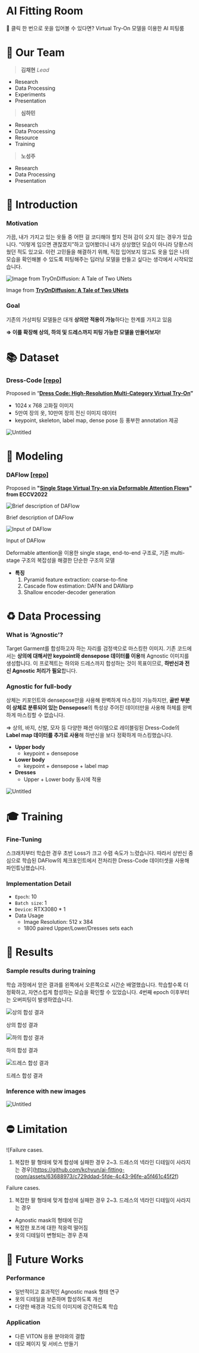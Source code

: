 # AI Fitting Room

<aside>
👜 클릭 한 번으로 옷을 입어볼 수 있다면?
Virtual Try-On 모델을 이용한 AI 피팅룸

</aside>

# 💪 Our Team

> **김채현** _Lead_

- Research
- Data Processing
- Experiments
- Presentation

> **심하민**

- Research
- Data Processing
- Resource
- Training

> **노성주**

- Research
- Data Processing
- Presentation

# 👗 Introduction

### Motivation

가끔, 내가 가지고 있는 옷들 중 어떤 걸 코디해야 할지 전혀 감이 오지 않는 경우가 있습니다. “이렇게 입으면 괜찮겠지”하고 입어봤더니 내가 상상했던 모습이 아니라 당황스러웠던 적도 있고요. 이런 고민들을 해결하기 위해, 직접 입어보지 않고도 옷을 입은 나의 모습을 확인해볼 수 있도록 피팅해주는 딥러닝 모델을 만들고 싶다는 생각에서 시작되었습니다.

![Image from **[TryOnDiffusion: A Tale of Two UNets](https://tryondiffusion.github.io/)**](https://github.com/kchyun/ai-fitting-room/assets/63688973/bd3ab808-3b0f-4456-bc92-6aaea5ee5978)

Image from **[TryOnDiffusion: A Tale of Two UNets](https://tryondiffusion.github.io/)**

### Goal

기존의 가상피팅 모델들은 대개 **상의만 적용이 가능**하다는 한계를 가지고 있음

**⇒ 이를 확장해 상의, 하의 및 드레스까지 피팅 가능한 모델을 만들어보자!**

# 📚 Dataset

### Dress-Code [[repo]](https://github.com/aimagelab/dress-code)

Proposed in “**[Dress Code: High-Resolution Multi-Category Virtual Try-On](https://arxiv.org/abs/2204.08532)”**

- 1024 x 768 고화질 이미지
- 5만여 장의 옷, 10만여 장의 전신 이미지 데이터
- keypoint, skeleton, label map, dense pose 등 풍부한 annotation 제공

![Untitled](https://github.com/kchyun/ai-fitting-room/assets/63688973/55be9ea7-22c0-4b96-902b-9677cf535f6f)

# 📐 Modeling

### DAFlow [[repo]](https://github.com/OFA-Sys/DAFlow)

Proposed in **"[Single Stage Virtual Try-on via Deformable Attention Flows](https://arxiv.org/abs/2207.09161)" from ECCV2022**

![Brief description of DAFlow](https://github.com/kchyun/ai-fitting-room/assets/63688973/9aba8dcc-c255-4df0-8fb0-fa9723042253)

Brief description of DAFlow

![Input of DAFlow](https://github.com/kchyun/ai-fitting-room/assets/63688973/01cf8d52-bcf9-4ba0-a01f-16acb399b2ee)

Input of DAFlow

Deformable attention을 이용한 single stage, end-to-end 구조로, 기존 multi-stage 구조의 복잡성을 해결한 단순한 구조의 모델

- **특징**
  1. Pyramid feature extraction: coarse-to-fine
  2. Cascade flow estimation: DAFN and DAWarp
  3. Shallow encoder-decoder generation

# ♻️ Data Processing

### What is ‘Agnostic’?

Target Garment를 합성하고자 하는 자리를 검정색으로 마스킹한 이미지. 기존 코드에서는 **상의에 대해서만 keypoint와 densepose 데이터를 이용**해 Agnostic 이미지를 생성합니다. 이 프로젝트는 하의와 드레스까지 합성하는 것이 목표이므로, **하반신과 전신 Agnostic 처리가 필요**합니다.

### Agnostic for full-body

상체는 키포인트와 densepose만을 사용해 완벽하게 마스킹이 가능하지만, **골반 부분이 상체로 분류되어 있는 Densepose**의 특성상 주어진 데이터만을 사용해 하체를 완벽하게 마스킹할 수 없습니다.

⇒ 상의, 바지, 신발, 모자 등 다양한 패션 아이템으로 레이블링된 Dress-Code의 **Label map 데이터를 추가로 사용**해 하반신을 보다 정확하게 마스킹했습니다.

- **Upper body**
  - keypoint + densepose
- **Lower body**
  - keypoint + densepose + label map
- **Dresses**
  - Upper + Lower body
    동시에 적용

![Untitled](https://github.com/kchyun/ai-fitting-room/assets/63688973/beaf385e-e63f-4c7f-acf3-2e3467e1b3cc)

# 🎓 Training

### Fine-Tuning

스크래치부터 학습한 경우 초반 Loss가 크고 수렴 속도가 느렸습니다. 따라서 상반신 중심으로 학습된 DAFlow의 체크포인트에서 전처리한 Dress-Code 데이터셋을 사용해 파인튜닝했습니다.

### Implementation Detail

- `Epoch`: 10
- `Batch size`: 1
- `Device`: RTX3080 \* 1
- Data Usage
  - Image Resolution: 512 x 384
  - 1800 paired Upper/Lower/Dresses sets each

# 🧪 Results

### Sample results during training

학습 과정에서 얻은 결과를 왼쪽에서 오른쪽으로 시간순 배열했습니다. 학습할수록 더 정확하고, 자연스럽게 합성하는 모습을 확인할 수 있었습니다. 4번째 epoch 이후부터는 오버피팅이 발생하였습니다.

![상의 합성 결과](https://github.com/kchyun/ai-fitting-room/assets/63688973/64f72b86-3493-4f04-a1b2-a64790eb08f1)

상의 합성 결과

![하의 합성 결과](https://github.com/kchyun/ai-fitting-room/assets/63688973/ef36a884-3831-4fb1-9420-ae429173a76b)

하의 합성 결과

![드레스 합성 결과](https://github.com/kchyun/ai-fitting-room/assets/63688973/120d30d7-3017-4402-9967-0a722b0ef595)

드레스 합성 결과

### Inference with new images

![Untitled](https://github.com/kchyun/ai-fitting-room/assets/63688973/28c894ff-11b4-49cc-b2cd-af2ba2479f3f)

# ⛔ Limitation

![Failure cases.

1. 복잡한 팔 형태에 맞게 합성에 실패한 경우
   2~3. 드레스의 넥라인 디테일이 사라지는 경우](https://github.com/kchyun/ai-fitting-room/assets/63688973/c729ddad-5fde-4c43-96fe-a5f461c45f2f)

Failure cases.

1. 복잡한 팔 형태에 맞게 합성에 실패한 경우
   2~3. 드레스의 넥라인 디테일이 사라지는 경우

- Agnostic mask의 형태에 민감
- 복잡한 포즈에 대한 적응력 떨어짐
- 옷의 디테일이 변형되는 경우 존재

# 🤔 Future Works

### Performance

- 일반적이고 효과적인 Agnostic mask 형태 연구
- 옷의 디테일을 보존하며 합성하도록 개선
- 다양한 배경과 각도의 이미지에 강건하도록 학습

### Application

- 다른 VITON 응용 분야와의 결합
- 데모 페이지 및 서비스 만들기
